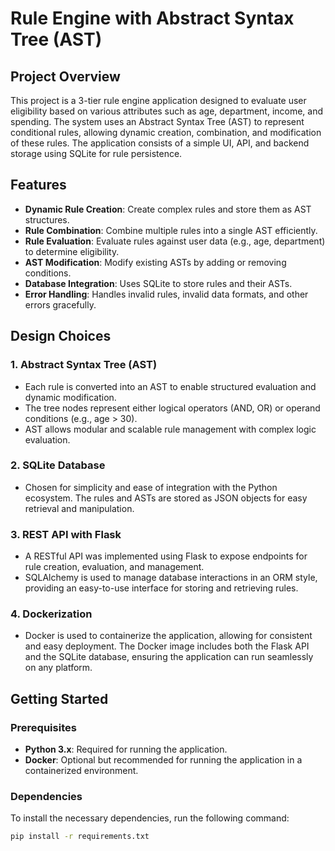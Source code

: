 # Rule Engine with Abstract Syntax Tree (AST)

## Project Overview

This project is a 3-tier rule engine application designed to evaluate user eligibility based on various attributes such as age, department, income, and spending. The system uses an Abstract Syntax Tree (AST) to represent conditional rules, allowing dynamic creation, combination, and modification of these rules. The application consists of a simple UI, API, and backend storage using SQLite for rule persistence.

## Features

- **Dynamic Rule Creation**: Create complex rules and store them as AST structures.
- **Rule Combination**: Combine multiple rules into a single AST efficiently.
- **Rule Evaluation**: Evaluate rules against user data (e.g., age, department) to determine eligibility.
- **AST Modification**: Modify existing ASTs by adding or removing conditions.
- **Database Integration**: Uses SQLite to store rules and their ASTs.
- **Error Handling**: Handles invalid rules, invalid data formats, and other errors gracefully.

## Design Choices

### 1. **Abstract Syntax Tree (AST)**
   - Each rule is converted into an AST to enable structured evaluation and dynamic modification.
   - The tree nodes represent either logical operators (AND, OR) or operand conditions (e.g., age > 30).
   - AST allows modular and scalable rule management with complex logic evaluation.

### 2. **SQLite Database**
   - Chosen for simplicity and ease of integration with the Python ecosystem. The rules and ASTs are stored as JSON objects for easy retrieval and manipulation.

### 3. **REST API with Flask**
   - A RESTful API was implemented using Flask to expose endpoints for rule creation, evaluation, and management.
   - SQLAlchemy is used to manage database interactions in an ORM style, providing an easy-to-use interface for storing and retrieving rules.

### 4. **Dockerization**
   - Docker is used to containerize the application, allowing for consistent and easy deployment. The Docker image includes both the Flask API and the SQLite database, ensuring the application can run seamlessly on any platform.

## Getting Started

### Prerequisites

- **Python 3.x**: Required for running the application.
- **Docker**: Optional but recommended for running the application in a containerized environment.

### Dependencies

To install the necessary dependencies, run the following command:

```bash
pip install -r requirements.txt

